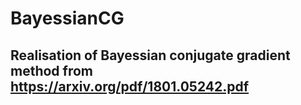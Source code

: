 # BayessianCG
## Realisation of Bayessian conjugate gradient method from https://arxiv.org/pdf/1801.05242.pdf
